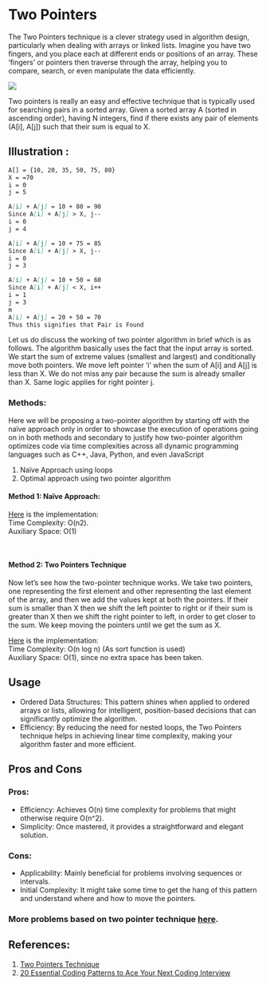 # Two Pointers

The Two Pointers technique is a clever strategy used in algorithm design, particularly when dealing with arrays or linked lists. Imagine you have two
fingers, and you place each at different ends or positions of an array. These ‘fingers’ or pointers then traverse through the array, helping you to
compare, search, or even manipulate the data efficiently.

![](https://media.dev.to/cdn-cgi/image/width=800%2Cheight=%2Cfit=scale-down%2Cgravity=auto%2Cformat=auto/https%3A%2F%2Fdev-to-uploads.s3.amazonaws.com%2Fuploads%2Farticles%2Fn00zc8hdrzchlnllby5a.png)

Two pointers is really an easy and effective technique that is typically used for searching pairs in a sorted array.
Given a sorted array A (sorted in ascending order), having N integers, find if there exists any pair of elements (A[i], A[j]) such that their sum is
equal to X.

## Illustration :

```markdown
A[] = {10, 20, 35, 50, 75, 80}
X = =70
i = 0
j = 5

A[i] + A[j] = 10 + 80 = 90
Since A[i] + A[j] > X, j--
i = 0
j = 4

A[i] + A[j] = 10 + 75 = 85
Since A[i] + A[j] > X, j--
i = 0
j = 3

A[i] + A[j] = 10 + 50 = 60
Since A[i] + A[j] < X, i++
i = 1
j = 3
m
A[i] + A[j] = 20 + 50 = 70
Thus this signifies that Pair is Found
```

Let us do discuss the working of two pointer algorithm in brief which is as follows. The algorithm basically uses the fact that the input array is
sorted. We start the sum of extreme values (smallest and largest) and conditionally move both pointers. We move left pointer ‘i’ when the sum of A[i]
and A[j] is less than X. We do not miss any pair because the sum is already smaller than X. Same logic applies for right pointer j.

### Methods:

Here we will be proposing a two-pointer algorithm by starting off with the naïve approach only in order to showcase the execution of operations going
on in both methods and secondary to justify how two-pointer algorithm optimizes code via time complexities across all dynamic programming languages
such as C++, Java, Python, and even JavaScript

1. Naïve Approach using loops
2. Optimal approach using two pointer algorithm

#### Method 1: Naïve Approach:

[Here](Naive-Approach.example.ts) is the implementation:
<br>Time Complexity:  O(n2).
<br>Auxiliary Space: O(1)

<br>

#### Method 2: Two Pointers Technique

Now let’s see how the two-pointer technique works. We take two pointers, one representing the first element and other representing the last element of
the array, and then we add the values kept at both the pointers. If their sum is smaller than X then we shift the left pointer to right or if their
sum is greater than X then we shift the right pointer to left, in order to get closer to the sum. We keep moving the pointers until we get the sum as
X.

[Here]() is the implementation:
<br>Time Complexity:  O(n log n) (As sort function is used)
<br>Auxiliary Space: O(1), since no extra space has been taken.


## Usage

* Ordered Data Structures: This pattern shines when applied to ordered arrays or lists, allowing for intelligent, position-based decisions that can
  significantly optimize the algorithm.
* Efficiency: By reducing the need for nested loops, the Two Pointers technique helps in achieving linear time complexity, making your algorithm
  faster and more efficient.

## Pros and Cons

### Pros:

* Efficiency: Achieves O(n) time complexity for problems that might otherwise require O(n^2).
* Simplicity: Once mastered, it provides a straightforward and elegant solution.

### Cons:

* Applicability: Mainly beneficial for problems involving sequences or intervals.
* Initial Complexity: It might take some time to get the hang of this pattern and understand where and how to move the pointers.

### More problems based on two pointer technique [here](./Problems).

## References:
1. [Two Pointers Technique](https://www.geeksforgeeks.org/two-pointers-technique)
2. [20 Essential Coding Patterns to Ace Your Next Coding Interview ](https://dev.to/arslan_ah/20-essential-coding-patterns-to-ace-your-next-coding-interview-32a3)
